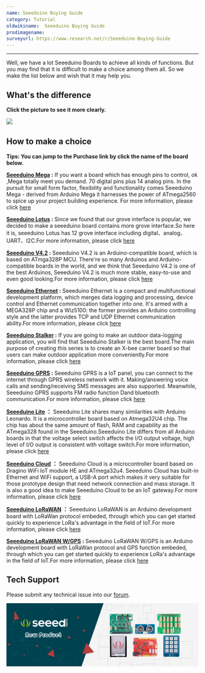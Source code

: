 ```yaml
---
name: Seeeduino Buying Guide
category: Tutorial
oldwikiname:  Seeeduino Buying Guide
prodimagename:
surveyurl: https://www.research.net/r/Seeeduino-Buying-Guide
---
```


---

Well, we have a lot Seeeduino Boards to achieve all kinds of functions. But you may find that it is difficult to make a choice among them all. So we make the list below and wish that it may help you.

## What's the difference


**Click the picture to see it more clearly.**


[![](https://files.seeedstudio.com/wiki/Seeeduino-Buying-Guide/img/seeeduino_list_1.PNG)](https://files.seeedstudio.com/wiki/Seeeduino-Buying-Guide/img/seeeduino_list_1.PNG)



## How to make a choice
**Tips: You can jump to the Purchase link by click the name of the board below.**

**[Seeeduino Mega](https://www.seeedstudio.com/Seeeduino-Mega-p-717.html) :** If you want a board which has enough pins to control, ok ,Mega totally meet you demand. 70 digital pins plus 14 analog pins. In the pursuit for small form factor, flexibility and functionality comes Seeeduino Mega - derived from Arduino Mega it harnesses the power of ATmega2560 to spice up your project building experience. For more information, please click [here](http://wiki.seeed.cc/Seeeduino_Mega/)

**[Seeeduino Lotus](https://www.seeedstudio.com/Seeeduino-Lotus-ATMega328-Board-with-Grove-Interface-p-1942.html) :** Since we found that our grove interface is popular, we decided to make a seeeduino board contains more grove interface.So here it is, seeeduino Lotus has 12 grove interface including digital、analog、UART、I2C.For more information, please click [here](http://wiki.seeed.cc/Seeeduino_Lotus/)

**[Seeeduino V4.2](https://www.seeedstudio.com/Seeeduino-V4.2-p-2517.html) :** Seeeduino V4.2 is an Arduino-compatible board, which is based on ATmga328P MCU. There're so many Arduinos and Arduino-compatible boards in the world, and we think that Seeeduino V4.2 is one of the best Arduinos, Seeeduino V4.2 is much more stable, easy-to-use and even good looking.For more information, please click [here](http://wiki.seeed.cc/Seeeduino_v4.2/)

**[Seeeduino Ethernet](https://www.seeedstudio.com/Seeeduino-Ethernet-p-1231.html) :** Seeeduino Ethernet is a compact and multifunctional development platform, which merges data logging and processing, device control and Ethernet communication together into one. It's armed with a MEGA328P chip and a Wiz5100: the former provides an Arduino controlling style and the latter provides TCP and UDP Ethernet communication ability.For more information, please click [here](http://wiki.seeed.cc/Seeeduino_Ethernet/)

 **[Seeeduino Stalker](https://www.seeedstudio.com/Seeeduino-Stalker-V3.1-p-2686.html) :** If you are going to make an outdoor data-logging application, you will find that Seeeduino Stalker is the best board.The main purpose of creating this series is to create an X-bee carrier board so that users can make outdoor application more conveniently.For more information, please click [here](http://wiki.seeed.cc/Seeeduino_Stalker_V3.1/)

 **[Seeeduino GPRS](https://www.seeedstudio.com/Seeeduino-GPRS-p-1909.html) :** Seeeduino GPRS is a IoT panel, you can connect to the internet through GPRS wireless network with it. Making/answering voice calls and sending/receiving SMS messages are also supported. Meanwhile, Seeeduino GPRS supports FM radio function Dand bluetooth communication.For more information, please click [here](http://wiki.seeed.cc/Seeeduino_GPRS/)

 **[Seeeduino Lite](https://www.seeedstudio.com/Seeeduino-Lite-p-1487.html) ：** Seeeduino Lite shares many similarities with Arduino Leonardo. It is a microcontroller board based on Atmega32U4 chip. The chip has about the same amount of flash, RAM and capability as the ATmega328 found in the Seeeduino.Seeeduino Lite differs from all Arduino boards in that the voltage select switch affects the I/O output voltage, high level of I/O output is consistent with voltage switch.For more information, please click [here](http://wiki.seeed.cc/Seeeduino_Lite/)

 **[Seeeduino Cloud](https://www.seeedstudio.com/Seeeduino-Cloud-Arduino-Yun-compatible-openWRT-controller-p-2123.html) ：** Seeeduino Cloud is a microcontroller board based on Dragino WiFi IoT module HE and ATmega32u4.  Seeeduino Cloud has built-in Ethernet and WiFi support, a USB-A port which makes it very suitable for those prototype design that need network connection and mass storage. It is also a good idea to make Seeeduino Cloud to be an IoT gateway.For more information, please click [here](http://wiki.seeed.cc/Seeeduino_Cloud/)

 **[Seeeduino LoRaWAN](https://www.seeedstudio.com/Seeeduino-LoRaWAN-p-2780.html) ：** Seeeduino LoRaWAN is an Arduino development board with LoRaWan protocol embeded, through which you can get started quickly to experience LoRa's advantage in the field of IoT.For more information, please click [here](http://wiki.seeed.cc/Seeeduino_LoRAWAN/)

 **[Seeeduino LoRaWAN W/GPS](https://www.seeedstudio.com/Seeeduino-LoRaWAN-W-GPS-p-2781.html) :** Seeeduino LoRaWAN W/GPS is an Arduino development board with LoRaWan protocol and GPS function embeded, through which you can get started quickly to experience LoRa's advantage in the field of IoT.For more information, please click [here](http://wiki.seeed.cc/Seeeduino_LoRAWAN/)

## Tech Support
Please submit any technical issue into our [forum](http://forum.seeedstudio.com/). <br /><p style="text-align:center"><a href="https://www.seeedstudio.com/act-4.html?utm_source=wiki&utm_medium=wikibanner&utm_campaign=newproducts" target="_blank"><img src="https://github.com/SeeedDocument/Wiki_Banner/raw/master/new_product.jpg" /></a></p>